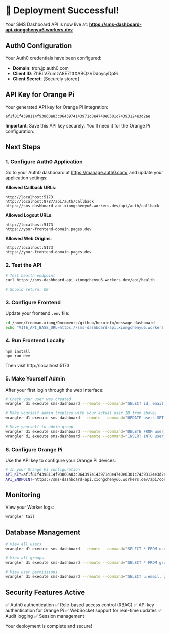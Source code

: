 # 🎉 Deployment Successful!

Your SMS Dashboard API is now live at:
**https://sms-dashboard-api.xiongchenyu6.workers.dev**

## Auth0 Configuration

Your Auth0 credentials have been configured:
- **Domain**: tron.jp.auth0.com
- **Client ID**: ZhBLVZumzA8E71ttXABQzVDdoycyDp9i
- **Client Secret**: [Securely stored]

## API Key for Orange Pi

Your generated API key for Orange Pi integration:
```
af1f81f4398114f93860a83c0643974143971c8e4740e0301c74393124e3d2ae
```

**Important**: Save this API key securely. You'll need it for the Orange Pi configuration.

## Next Steps

### 1. Configure Auth0 Application

Go to your Auth0 dashboard at https://manage.auth0.com/ and update your application settings:

**Allowed Callback URLs**:
```
http://localhost:5173
http://localhost:8787/api/auth/callback
https://sms-dashboard-api.xiongchenyu6.workers.dev/api/auth/callback
```

**Allowed Logout URLs**:
```
http://localhost:5173
https://your-frontend-domain.pages.dev
```

**Allowed Web Origins**:
```
http://localhost:5173
https://your-frontend-domain.pages.dev
```

### 2. Test the API

```bash
# Test health endpoint
curl https://sms-dashboard-api.xiongchenyu6.workers.dev/api/health

# Should return: OK
```

### 3. Configure Frontend

Update your frontend `.env` file:
```bash
cd /home/freeman.xiong/Documents/github/hecoinfo/message-dashboard
echo "VITE_API_BASE_URL=https://sms-dashboard-api.xiongchenyu6.workers.dev" > .env
```

### 4. Run Frontend Locally

```bash
npm install
npm run dev
```

Then visit http://localhost:5173

### 5. Make Yourself Admin

After your first login through the web interface:

```bash
# Check your user was created
wrangler d1 execute sms-dashboard --remote --command="SELECT id, email, is_admin FROM users"

# Make yourself admin (replace with your actual user ID from above)
wrangler d1 execute sms-dashboard --remote --command="UPDATE users SET is_admin = 1 WHERE email = 'your-email@example.com'"

# Move yourself to admin group
wrangler d1 execute sms-dashboard --remote --command="DELETE FROM user_groups WHERE user_id = (SELECT id FROM users WHERE email = 'your-email@example.com')"
wrangler d1 execute sms-dashboard --remote --command="INSERT INTO user_groups (user_id, group_id, assigned_by) SELECT id, 'admin', 'system' FROM users WHERE email = 'your-email@example.com'"
```

### 6. Configure Orange Pi

Use the API key to configure your Orange Pi devices:

```bash
# In your Orange Pi configuration
API_KEY=af1f81f4398114f93860a83c0643974143971c8e4740e0301c74393124e3d2ae
API_ENDPOINT=https://sms-dashboard-api.xiongchenyu6.workers.dev/api/control
```

## Monitoring

View your Worker logs:
```bash
wrangler tail
```

## Database Management

```bash
# View all users
wrangler d1 execute sms-dashboard --remote --command="SELECT * FROM users"

# View all groups
wrangler d1 execute sms-dashboard --remote --command="SELECT * FROM groups"

# View user permissions
wrangler d1 execute sms-dashboard --remote --command="SELECT u.email, g.name as group_name FROM users u JOIN user_groups ug ON u.id = ug.user_id JOIN groups g ON ug.group_id = g.id"
```

## Security Features Active

✅ Auth0 authentication
✅ Role-based access control (RBAC)
✅ API key authentication for Orange Pi
✅ WebSocket support for real-time updates
✅ Audit logging
✅ Session management

Your deployment is complete and secure!
